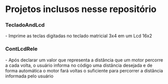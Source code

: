 <h1>Projetos inclusos nesse repositório</h1>

<h3>TecladoAndLcd</h3>
- Imprime as teclas digitadas no teclado matricial 3x4 em um Lcd 16x2

<h3>ContLcdRele</h3>
- Após declarar um valor que representa a distância que um motor percorre a cada volta, o usuário informa no código uma distância desejada e de forma automática o motor fará voltas o suficiente para percorrer a distância informada pelo usuário
